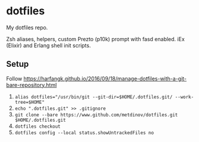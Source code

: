 # dotfiles

My dotfiles repo.

Zsh aliases, helpers, custom Prezto (p10k) prompt with fasd enabled.
iEx (Elixir) and Erlang shell init scripts.

## Setup

Follow https://harfangk.github.io/2016/09/18/manage-dotfiles-with-a-git-bare-repository.html

1. `alias dotfiles="/usr/bin/git --git-dir=$HOME/.dotfiles.git/ --work-tree=$HOME"`
2. `echo ".dotfiles.git" >> .gitignore`
3. `git clone --bare https://www.github.com/metdinov/dotfiles.git $HOME/.dotfiles.git`
4. `dotfiles checkout`
5. `dotfiles config --local status.showUntrackedFiles no`
